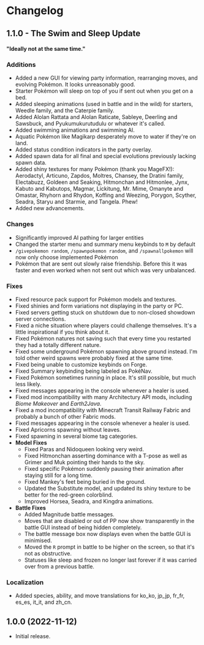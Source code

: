 # Changelog

## 1.1.0 - The Swim and Sleep Update
#### "Ideally not at the same time."


### Additions
- Added a new GUI for viewing party information, rearranging moves, and evolving Pokémon. It looks unreasonably good.
- Starter Pokémon will sleep on top of you if sent out when you get on a bed.
- Added sleeping animations (used in battle and in the wild) for starters, Weedle family, and the Caterpie family.
- Added Alolan Rattata and Alolan Raticate, Sableye, Deerling and Sawsbuck, and Pyukumukurutudulu or whatever it's called.
- Added swimming animations and swimming AI.
- Aquatic Pokémon like Magikarp desperately move to water if they're on land.
- Added status condition indicators in the party overlay.
- Added spawn data for all final and special evolutions previously lacking spawn data.
- Added shiny textures for many Pokémon (thank you MageFX!): Aerodactyl, Articuno, Zapdos, Moltres, Chansey, the Dratini family, Electabuzz, Goldeen and Seaking, Hitmonchan and Hitmonlee, Jynx, Kabuto and Kabutops, Magmar, Lickitung, Mr. Mime, Omanyte and Omastar, Rhyhorn and Rhydon, Koffing and Weezing, Porygon, Scyther, Seadra, Staryu and Starmie, and Tangela. Phew!
- Added new advancements.

### Changes
- Significantly improved AI pathing for larger entities
- Changed the starter menu and summary menu keybinds to `M` by default
- `/givepokemon random`, `/spawnpokemon random`, and `/spawnallpokemon` will now only choose implemented Pokémon
- Pokémon that are sent out slowly raise friendship. Before this it was faster and even worked when not sent out which was very unbalanced.

### Fixes
- Fixed resource pack support for Pokémon models and textures.
- Fixed shinies and form variations not displaying in the party or PC.
- Fixed servers getting stuck on shutdown due to non-closed showdown server connections.
- Fixed a niche situation where players could challenge themselves. It's a little inspirational if you think about it.
- Fixed Pokémon natures not saving such that every time you restarted they had a totally different nature.
- Fixed some underground Pokémon spawning above ground instead. I'm told other weird spawns were probably fixed at the same time.
- Fixed being unable to customize keybinds on Forge.
- Fixed Summary keybinding being labeled as PokéNav.
- Fixed Pokémon sometimes running in place. It's still possible, but much less likely.
- Fixed messages appearing in the console whenever a healer is used.
- Fixed mod incompatibility with many Architectury API mods, including *Biome Makeover* and *Earth2Java*.
- Fixed a mod incompatibility with Minecraft Transit Railway Fabric and probably a bunch of other Fabric mods.
- Fixed messages appearing in the console whenever a healer is used.
- Fixed Apricorns spawning without leaves.
- Fixed spawning in several biome tag categories.
- **Model Fixes**
    - Fixed Paras and Nidoqueen looking very weird.
    - Fixed Hitmonchan asserting dominance with a T-pose as well as Grimer and Muk pointing their hands to the sky.
    - Fixed specific Pokémon suddenly pausing their animation after staying still for a long time.
    - Fixed Mankey's feet being buried in the ground.
    - Updated the Substitute model, and updated its shiny texture to be better for the red-green colorblind.
    - Improved Horsea, Seadra, and Kingdra animations.
- **Battle Fixes**
    - Added Magnitude battle messages.
    - Moves that are disabled or out of PP now show transparently in the battle GUI instead of being hidden completely.
    - The battle message box now displays even when the battle GUI is minimised.
    - Moved the `R` prompt in battle to be higher on the screen, so that it's not as obstructive.
    - Statuses like sleep and frozen no longer last forever if it was carried over from a previous battle.

### Localization
- Added species, ability, and move translations for ko_ko, jp_jp, fr_fr, es_es, it_it, and zh_cn. 
## 1.0.0 (2022-11-12)
- Initial release.
